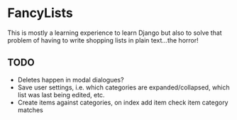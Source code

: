 FancyLists
==========

This is mostly a learning experience to learn Django but also to solve that problem of having to write shopping lists in plain text...the horror!

TODO
----

* Deletes happen in modal dialogues?
* Save user settings, i.e. which categories are expanded/collapsed, which list was last being edited, etc.
* Create items against categories, on index add item check item category matches 
